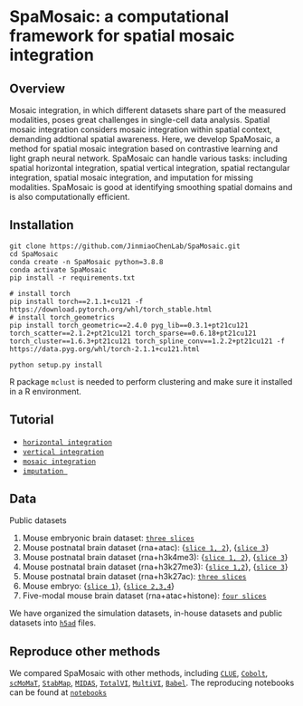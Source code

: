 # SpaMosaic: a computational framework for spatial mosaic integration
## Overview
Mosaic integration, in which different datasets share part of the measured modalities, poses great challenges in single-cell data analysis. Spatial mosaic integration considers mosaic integration within spatial context, demanding addtional spatial awareness. Here, we develop SpaMosaic, a method for spatial mosaic integration based on contrastive learning and light graph neural network. SpaMosaic can handle various tasks: including spatial horizontal integration, spatial vertical integration, spatial rectangular integration, spatial mosaic integration, and imputation for missing modalities. SpaMosaic is good at identifying smoothing spatial domains and is also computationally efficient. 

## Installation
```
git clone https://github.com/JinmiaoChenLab/SpaMosaic.git
cd SpaMosaic
conda create -n SpaMosaic python=3.8.8
conda activate SpaMosaic
pip install -r requirements.txt

# install torch
pip install torch==2.1.1+cu121 -f https://download.pytorch.org/whl/torch_stable.html
# install torch_geometrics
pip install torch_geometric==2.4.0 pyg_lib==0.3.1+pt21cu121 torch_scatter==2.1.2+pt21cu121 torch_sparse==0.6.18+pt21cu121 torch_cluster==1.6.3+pt21cu121 torch_spline_conv==1.2.2+pt21cu121 -f https://data.pyg.org/whl/torch-2.1.1+cu121.html

python setup.py install
```
R package `mclust` is needed to perform clustering and make sure it installed in a R environment.  

## Tutorial
* [`horizontal integration`](./integration_examples/horizontal) 
* [`vertical integration`](./integration_examples/vertical) 
* [`mosaic integration`](./integration_examples/mosaic) 
* [`imputation `](./imputation_examples/) 

## Data
Public datasets
1. Mouse embryonic brain dataset: [`three slices`](http://www.biosino.org/node/project/detail/OEP003285) 
2. Mouse postnatal brain dataset (rna+atac): {[`slice 1, 2`](https://www.ncbi.nlm.nih.gov/geo/query/acc.cgi?acc=GSE205055)}, {[`slice 3`](https://www.ncbi.nlm.nih.gov/geo/query/acc.cgi?acc=GSE171943)}
3. Mouse postnatal brain dataset (rna+h3k4me3): {[`slice 1, 2`](https://www.ncbi.nlm.nih.gov/geo/query/acc.cgi?acc=GSE205055)}, {[`slice 3`](https://www.ncbi.nlm.nih.gov/geo/query/acc.cgi?acc=GSE165217)}
4. Mouse postnatal brain dataset (rna+h3k27me3): {[`slice 1,2`](https://www.ncbi.nlm.nih.gov/geo/query/acc.cgi?acc=GSE205055)}, {[`slice 3`](https://www.ncbi.nlm.nih.gov/geo/query/acc.cgi?acc=GSE165217)}
5. Mouse postnatal brain dataset (rna+h3k27ac): [`three slices`](https://www.ncbi.nlm.nih.gov/geo/query/acc.cgi?acc=GSE205055)
6. Mouse embryo: {[`slice 1`](https://www.ncbi.nlm.nih.gov/geo/query/acc.cgi?acc=GSE205055)}, {[`slice 2,3,4`](https://www.ncbi.nlm.nih.gov/geo/query/acc.cgi?acc=GSE171943)}
7. Five-modal mouse brain dataset (rna+atac+histone): [`four slices`](https://www.ncbi.nlm.nih.gov/geo/query/acc.cgi?acc=GSE205055)

We have organized the simulation datasets, in-house datasets and public datasets into [`h5ad`](https://zenodo.org/uploads/12654113) files. 

## Reproduce other methods
We compared SpaMosaic with other methods, including [`CLUE`](https://github.com/openproblems-bio/neurips2021_multimodal_topmethods/tree/main/src/match_modality/methods/clue), [`Cobolt`](https://github.com/epurdom/cobolt), [`scMoMaT`](https://github.com/PeterZZQ/scMoMaT), [`StabMap`](https://github.com/MarioniLab/StabMap), [`MIDAS`](https://sc-midas-docs.readthedocs.io/en/latest/mosaic.html), [`TotalVI`](https://docs.scvi-tools.org/en/stable/tutorials/notebooks/multimodal/totalVI.html), [`MultiVI`](https://docs.scvi-tools.org/en/stable/tutorials/notebooks/multimodal/MultiVI_tutorial.html), [`Babel`](https://github.com/OmicsML/dance/tree/main/examples/multi_modality/predict_modality/babel.py). The reproducing notebooks can be found at [`notebooks`](https://github.com/XiHuYan/Spamosaic-notebooks)


